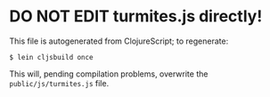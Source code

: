 DO NOT EDIT turmites.js directly!
=================================
This file is autogenerated from ClojureScript; to regenerate:

    $ lein cljsbuild once

This will, pending compilation problems, overwrite the `public/js/turmites.js` file.

